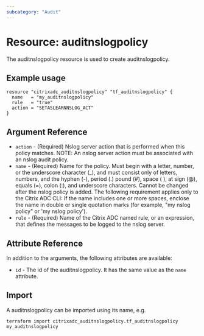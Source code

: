 ```yaml
---
subcategory: "Audit"
---
```


# Resource: auditnslogpolicy

The auditnslogpolicy resource is used to create auditnslogpolicy.


## Example usage

```hcl
resource "citrixadc_auditnslogpolicy" "tf_auditnslogpolicy" {
  name   = "my_auditnslogpolicy"
  rule   = "true"
  action = "SETASLEARNNSLOG_ACT"
}
```


## Argument Reference

* `action` - (Required) Nslog server action that is performed when this policy matches. NOTE: An nslog server action must be associated with an nslog audit policy.
* `name` - (Required) Name for the policy.  Must begin with a letter, number, or the underscore character (_), and must consist only of letters, numbers, and the hyphen (-), period (.) pound (#), space ( ), at sign (@), equals (=), colon (:), and underscore characters. Cannot be changed after the nslog policy is added.  The following requirement applies only to the Citrix ADC CLI: If the name includes one or more spaces, enclose the name in double or single quotation marks (for example, "my nslog policy" or 'my nslog policy').
* `rule` - (Required) Name of the Citrix ADC named rule, or an expression, that defines the messages to be logged to the nslog server.


## Attribute Reference

In addition to the arguments, the following attributes are available:

* `id` - The id of the auditnslogpolicy. It has the same value as the `name` attribute.


## Import

A auditnslogpolicy can be imported using its name, e.g.

```shell
terraform import citrixadc_auditnslogpolicy.tf_auditnslogpolicy my_auditnslogpolicy
```
